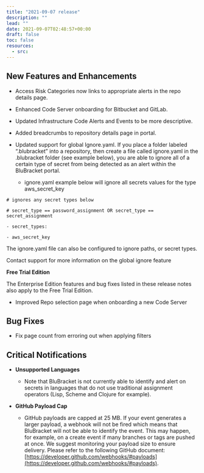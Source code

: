 ```yaml
---
title: "2021-09-07 release"
description: ""
lead: ""
date: 2021-09-07T02:48:57+00:00
draft: false
toc: false
resources:
  - src:
---
```


**New Features and Enhancements**
---------------------------------

* Access Risk Categories now links to appropriate alerts in the repo details page.

* Enhanced Code Server onboarding for Bitbucket and GitLab.

* Updated Infrastructure Code Alerts and Events to be more descriptive.

* Added breadcrumbs to repository details page in portal.

* Updated support for global Ignore.yaml. If you place a folder labeled “.blubracket” into a repository, then create a file called ignore.yaml in the .blubracket folder (see example below), you are able to ignore all of a certain type of secret from being detected as an alert within the BluBracket portal.

    * ignore.yaml example below will ignore all secrets values for the type aws\_secret\_key

`# ignores any secret types below`

`# secret_type == password_assignment OR secret_type == secret_assignment`

`- secret_types:`

`- aws_secret_key`

The ignore.yaml file can also be configured to ignore paths, or secret types.

Contact support for more information on the global ignore feature

**Free Trial Edition**

The Enterprise Edition features and bug fixes listed in these release notes also apply to the Free Trial Edition.

* Improved Repo selection page when onboarding a new Code Server

**Bug Fixes**
-------------

* Fix page count from erroring out when applying filters

**Critical Notifications**
--------------------------

* **Unsupported Languages**

    * Note that BluBracket is not currently able to identify and alert on secrets in languages that do not use traditional assignment operators (Lisp, Scheme and Clojure for example).

* **GitHub Payload Cap**

    * GitHub payloads are capped at 25 MB. If your event generates a larger payload, a webhook will not be fired which means that BluBracket will not be able to identify the event. This may happen, for example, on a create event if many branches or tags are pushed at once. We suggest monitoring your payload size to ensure delivery. Please refer to the following GitHub document: [https://developer.github.com/webhooks/#payloads](https://developer.github.com/webhooks/#payloads).
